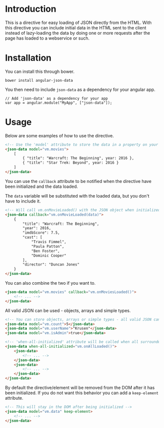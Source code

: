 # Introduction
This is a directive for easy loading of JSON directly from the HTML.
With this directive you can include initial data in the HTML sent to the client instead of lazy-loading 
the data by doing one or more requests after the page has loaded to a webservice or such.

# Installation

You can install this through bower.

```
bower install angular-json-data
```

You then need to include `json-data` as a dependency for your angular app.

```JS
// Add 'json-data' as a dependency for your app
var app = angular.module("MyApp", ["json-data"]);
```

# Usage
Below are some examples of how to use the directive.

```HTML
<!-- Use the 'model' attribute to store the data in a property on your controller -->
<json-data model="vm.movies">
    [
        { "title": "Warcraft: The Beginning", year: 2016 },
        { "title": "Star Trek: Beyond", year: 2016 }
    ]
</json-data>
```

You can use the `callback` attribute to be notified when the directive have been initialized and the data loaded.

The `data` variable will be substituted with the loaded data, but you don't have to include it.

```HTML
<!-- Will call vm.onMovieLoaded() with the JSON object when initialized -->
<json-data callback="vm.onMovieLoaded(data)">
    {
        "title": "Warcraft: The Beginning",
        "year": 2016,
        "imdbScore": 7.5,
        "cast": [
            "Travis Fimmel",
            "Paula Patton",
            "Ben Foster",
            "Dominic Cooper"
        ],
        "director": "Duncan Jones"
    }
</json-data>
```

You can also combine the two if you want to.

```HTML
<json-data model="vm.movies" callback="vm.onMoviesLoaded()">
    <!-- ... -->
</json-data>
```

All valid JSON can be used - objects, arrays and simple types.

```HTML
<!-- You can store objects, arrays or simple types - all valid JSON can be used -->
<json-data model="vm.count">5</json-data>
<json-data model="vm.userName">"Krusen"</json-data>
<json-data model="vm.isAdmin">true</json-data>

<!-- 'when-all-initialized' attribute will be called when all surrounded json-data directives has been initialied -->
<json-data when-all-initialized="vm.onAllLoaded()">
    <json-data>
        <!-- ... -->
    </json-data>
    <json-data>
        <!-- ... -->
    </json-data>
</json-data>
```

By default the directive/element will be removed from the DOM after it has been initialized.
If you do not want this behavior you can add a `keep-element` attribute.

```HTML
<!-- This will stay in the DOM after being initialized -->
<json-data model="vm.data" keep-element>
    <!-- ... -->
</json-data>
```
